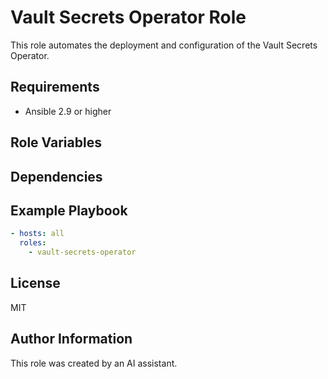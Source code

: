 # Vault Secrets Operator Role

This role automates the deployment and configuration of the Vault Secrets Operator.

## Requirements

- Ansible 2.9 or higher

## Role Variables

## Dependencies

## Example Playbook

```yaml
- hosts: all
  roles:
    - vault-secrets-operator
```

## License

MIT

## Author Information

This role was created by an AI assistant.
